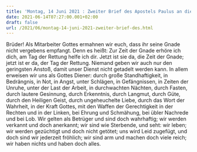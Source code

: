 ```yaml
---
title: 'Montag, 14 Juni 2021 : Zweiter Brief des Apostels Paulus an die Korinther 6,1-10.'
date: 2021-06-14T07:27:00.001+02:00
draft: false
url: /2021/06/montag-14-juni-2021-zweiter-brief-des.html
---
```


Brüder! Als Mitarbeiter Gottes ermahnen wir euch, dass ihr seine Gnade nicht vergebens empfangt. Denn es heißt: Zur Zeit der Gnade erhöre ich dich, am Tag der Rettung helfe ich dir. Jetzt ist sie da, die Zeit der Gnade; jetzt ist er da, der Tag der Rettung. Niemand geben wir auch nur den geringsten Anstoß, damit unser Dienst nicht getadelt werden kann. In allem erweisen wir uns als Gottes Diener: durch große Standhaftigkeit, in Bedrängnis, in Not, in Angst, unter Schlägen, in Gefängnissen, in Zeiten der Unruhe, unter der Last der Arbeit, in durchwachten Nächten, durch Fasten, durch lautere Gesinnung, durch Erkenntnis, durch Langmut, durch Güte, durch den Heiligen Geist, durch ungeheuchelte Liebe, durch das Wort der Wahrheit, in der Kraft Gottes, mit den Waffen der Gerechtigkeit in der Rechten und in der Linken, bei Ehrung und Schmähung, bei übler Nachrede und bei Lob. Wir gelten als Betrüger und sind doch wahrhaftig; wir werden verkannt und doch anerkannt; wir sind wie Sterbende, und seht: wir leben; wir werden gezüchtigt und doch nicht getötet; uns wird Leid zugefügt, und doch sind wir jederzeit fröhlich; wir sind arm und machen doch viele reich; wir haben nichts und haben doch alles.